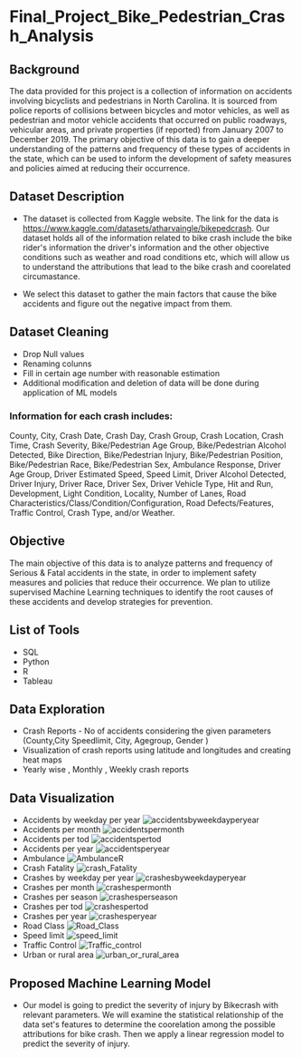 # Final_Project_Bike_Pedestrian_Crash_Analysis


## Background

The data provided for this project is a collection of information on accidents involving bicyclists and pedestrians in North Carolina. It is sourced from police reports of collisions between bicycles and motor vehicles, as well as pedestrian and motor vehicle accidents that occurred on public roadways, vehicular areas, and private properties (if reported) from January 2007 to December 2019. The primary objective of this data is to gain a deeper understanding of the patterns and frequency of these types of accidents in the state, which can be used to inform the development of safety measures and policies aimed at reducing their occurrence.

## Dataset Description

- The dataset is collected from Kaggle website. The link for the data is https://www.kaggle.com/datasets/atharvaingle/bikepedcrash. Our dataset holds all of the information related to bike crash include the bike rider's information the driver's information and the other objective conditions such as weather and road conditions etc, which will allow us to understand the attributions that lead to the bike crash and coorelated circumastance. 

- We select this dataset to gather the main factors that cause the bike accidents and figure out the negative impact from them.

## Dataset Cleaning

- Drop Null values
- Renaming colunns
- Fill in certain age number with reasonable estimation 
-  Additional modification and deletion of data will be done during application of ML models

### Information for each crash includes: 

County, City, Crash Date, Crash Day, Crash Group, Crash Location, Crash Time, Crash Severity, Bike/Pedestrian Age Group, Bike/Pedestrian Alcohol Detected, Bike Direction, Bike/Pedestrian Injury, Bike/Pedestrian Position, Bike/Pedestrian Race, Bike/Pedestrian Sex, Ambulance Response, Driver Age Group, Driver Estimated Speed, Speed Limit, Driver Alcohol Detected, Driver Injury, Driver Race, Driver Sex, Driver Vehicle Type, Hit and Run, Development, Light Condition, Locality, Number of Lanes, Road Characteristics/Class/Condition/Configuration, Road Defects/Features, Traffic Control, Crash Type, and/or Weather.


## Objective

The main objective of this data is to analyze patterns and frequency of Serious & Fatal accidents in the state, in order to implement safety measures and policies that reduce their occurrence. We plan to utilize supervised Machine Learning techniques to identify the root causes of these accidents and develop strategies for prevention.

## List of Tools
- SQL
- Python
- R
- Tableau

## Data Exploration
- Crash Reports  - No of accidents considering the given parameters (County,City Speedlimit, City, Agegroup, Gender )
- Visualization of crash reports using latitude and longitudes and creating heat maps
- Yearly wise , Monthly , Weekly crash reports  

## Data Visualization
- Accidents by weekday per year
![accidentsbyweekdayperyear](https://user-images.githubusercontent.com/111814578/216847822-14fc5e7c-feff-456f-a5ba-06da4d74133b.png)
- Accidents per month
![accidentspermonth](https://user-images.githubusercontent.com/111814578/216847847-4e83cb88-c602-42a0-96e7-7a7d9d9f4a06.png)
- Accidents per tod
![accidentspertod](https://user-images.githubusercontent.com/111814578/216847875-3f83b5c5-614d-44cd-b210-7da4862ac3bb.png)
- Accidents per year
![accidentsperyear](https://user-images.githubusercontent.com/111814578/216847876-e49b24e7-2968-4a3f-aa13-10a29db7de38.png)
- Ambulance
![AmbulanceR](https://user-images.githubusercontent.com/111814578/216847878-74a14e29-dcc3-4970-bd31-3de5b875ed14.png)
- Crash Fatality
![crash_Fatality](https://user-images.githubusercontent.com/111814578/216847880-bac5d90d-6a8e-43a3-948c-6a765b450309.png)
- Crashes by weekday per year
![crashesbyweekdayperyear](https://user-images.githubusercontent.com/111814578/216847881-f8270065-b07d-4ec9-b00c-86dd6aae6881.png)
- Crashes per month
![crashespermonth](https://user-images.githubusercontent.com/111814578/216847882-5abd348c-0b83-4ee0-aab4-bfe8231ccde3.png)
- Crashes per season
![crashesperseason](https://user-images.githubusercontent.com/111814578/216847883-0ed9e020-b779-455c-b5a2-0f5b52b668e7.png)
- Crashes per tod 
![crashespertod](https://user-images.githubusercontent.com/111814578/216847884-e88a24c1-5635-44cf-97db-f2ce6d3c1d9e.png)
- Crashes per year
![crashesperyear](https://user-images.githubusercontent.com/111814578/216847885-132eedf6-e3da-4b72-8a3c-ac5f3f59ea61.png)
- Road Class
![Road_Class](https://user-images.githubusercontent.com/111814578/216847886-06329db1-6a03-456d-b3f0-99db59d50003.png)
- Speed limit
![speed_limit](https://user-images.githubusercontent.com/111814578/216847887-668ebe4a-4d90-4672-80ac-6fcf10ec3a37.png)
- Traffic Control
![Traffic_control](https://user-images.githubusercontent.com/111814578/216847888-9cefe4a7-19d1-43fc-92fb-343afb9a1d48.png)
- Urban or rural area
![urban_or_rural_area](https://user-images.githubusercontent.com/111814578/216847889-d289bb10-cb98-4f58-9a0c-c556401fbed3.png)

## Proposed Machine Learning Model
- Our model is going to predict the severity of injury by Bikecrash with relevant parameters. We will examine the statistical relationship of the data set's features to determine the coorelation among the possible attributions for bike crash. Then we apply a linear regression model to predict the severity of injury.
